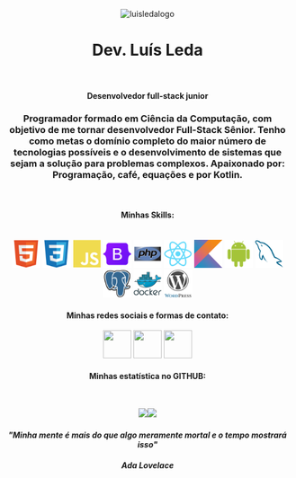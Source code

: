 <p align="center"><img alt="luisledalogo" height="250" width="300" src="https://user-images.githubusercontent.com/81451242/153656805-6ba714d9-faea-4ed2-be4d-be64638b8521.png"></p>

<h1 align="center">Dev. Luís Leda</h1>

</br>
<h4 align="center"><p>Desenvolvedor full-stack junior</h4>
<h3 align="center"><p>Programador formado em Ciência da Computação, com objetivo
de me tornar desenvolvedor Full-Stack Sênior. Tenho como
metas o domínio completo do maior número de tecnologias
possíveis e o desenvolvimento de sistemas que sejam a
solução para problemas complexos.
Apaixonado por:
Programação, café, equações e por Kotlin.</h3>
</br>

<div>
 <h4 align="center">Minhas Skills:</h4>
 <div align="center" style="display: inline_block"><br>
  <img alt="Luis-HTML5" height="50" width="50" src="https://raw.githubusercontent.com/devicons/devicon/master/icons/html5/html5-original.svg">
  <img alt="Luis-CSS3" height="50" width="50" src="https://raw.githubusercontent.com/devicons/devicon/master/icons/css3/css3-original.svg">
  <img alt="Luis-JS" height="50" width="50" src="https://raw.githubusercontent.com/devicons/devicon/master/icons/javascript/javascript-plain.svg">
  <img alt="Luis-BootStrap" height="50" width="50" src="https://raw.githubusercontent.com/devicons/devicon/master/icons/bootstrap/bootstrap-original.svg">
  <img alt="Luis-PHP" height="50" width="50" src="https://raw.githubusercontent.com/devicons/devicon/master/icons/php/php-original.svg">
  <img alt="Luis-React" height="50" width="50" src="https://raw.githubusercontent.com/devicons/devicon/master/icons/react/react-original.svg">
  <img alt="Luis-Kotlin" height="50" width="50" src="https://raw.githubusercontent.com/devicons/devicon/master/icons/kotlin/kotlin-original.svg">
  <img alt="Luis-Android" height="50" width="50" src="https://raw.githubusercontent.com/devicons/devicon/master/icons/android/android-original.svg">
  <img alt="Luis-MySQL" height="50" width="50" src="https://raw.githubusercontent.com/devicons/devicon/master/icons/mysql/mysql-original.svg">
  <img alt="Luis-pstgresql" height="50" width="50" src="https://raw.githubusercontent.com/devicons/devicon/master/icons/postgresql/postgresql-original.svg">
  <img alt="Luis-docker" height="50" width="50" src="https://raw.githubusercontent.com/devicons/devicon/master/icons/docker/docker-original-wordmark.svg">
  <img alt="Luis-wordpress" height="50" width="50" src="https://raw.githubusercontent.com/devicons/devicon/master/icons/wordpress/wordpress-original.svg">


  

 </div>
 
 <h4 align="center"> Minhas redes sociais e formas de contato:</h4>
 
</div>

<div align="center">
 <a href="https://www.instagram.com/_luisleda/" target="_blank"><img src="https://user-images.githubusercontent.com/81451242/153655025-6fa9a747-333c-46ca-8172-d745f92e974b.png" target="_blank" height="50" width="50"></a>
  <a href="mailto:luis_neto@live.com"><img src="https://user-images.githubusercontent.com/81451242/153654554-42c3e6c7-7529-46cf-a975-625cfc6484b4.png" height="50" width="50"></a>
  <a href="https://www.linkedin.com/in/luisleda" target="_blank"><img src="https://user-images.githubusercontent.com/81451242/153654213-c52fcf17-edb9-41bf-b58b-09d632fd51e8.png" target="_blank" height="50" width="50"></a> 
</div>

 <h4 align="center">Minhas estatística no GITHUB:</h4>

 <div align="center"><br>
  <p padding-bottom="180em"><img height="180em" src="https://github-readme-stats.vercel.app/api?username=luisleda&show_icons=true&theme=radical&include_all_commits=true&count_private=true"/><img height="180em" src="https://github-readme-stats.vercel.app/api/top-langs/?username=luisleda&layout=compact&langs_count=7&theme=radical"/> </p>
  
</div>


<h4 align="center"><em>"Minha mente é mais do que algo meramente mortal e o tempo mostrará isso"</em></h4>
<h4 align="center"><em>Ada Lovelace</em></h4>

                                                                                                
